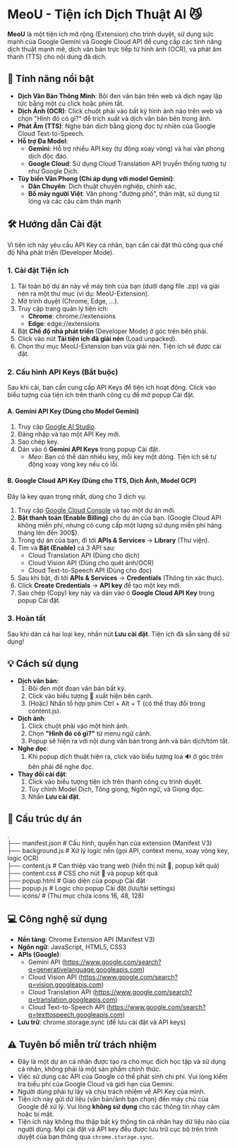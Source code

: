 # **MeoU \- Tiện ích Dịch Thuật AI 😼**

**MeoU** là một tiện ích mở rộng (Extension) cho trình duyệt, sử dụng sức mạnh của Google Gemini và Google Cloud API để cung cấp các tính năng dịch thuật mạnh mẽ, dịch văn bản trực tiếp từ hình ảnh (OCR), và phát âm thanh (TTS) cho nội dung đã dịch.

## **🚀 Tính năng nổi bật**

* **Dịch Văn Bản Thông Minh**: Bôi đen văn bản trên web và dịch ngay lập tức bằng một cú click hoặc phím tắt.  
* **Dịch Ảnh (OCR)**: Click chuột phải vào bất kỳ hình ảnh nào trên web và chọn "Hình đó có gì?" để trích xuất và dịch văn bản bên trong ảnh.  
* **Phát Âm (TTS)**: Nghe bản dịch bằng giọng đọc tự nhiên của Google Cloud Text-to-Speech.  
* **Hỗ trợ Đa Model**:  
  * **Gemini**: Hỗ trợ nhiều API key (tự động xoay vòng) và hai văn phong dịch độc đáo.  
  * **Google Cloud**: Sử dụng Cloud Translation API truyền thống tương tự như Google Dịch.  
* **Tùy biến Văn Phong (Chỉ áp dụng với model Gemini)**:  
  * **Dân Chuyên**: Dịch thuật chuyên nghiệp, chính xác.  
  * **Bố mày người Việt**: Văn phong "đường phố", thân mật, sử dụng từ lóng và các câu cảm thán mạnh

## **🛠️ Hướng dẫn Cài đặt**

Vì tiện ích này yêu cầu API Key cá nhân, bạn cần cài đặt thủ công qua chế độ Nhà phát triển (Developer Mode).

### **1\. Cài đặt Tiện ích**

1. Tải toàn bộ dự án này về máy tính của bạn (dưới dạng file .zip) và giải nén ra một thư mục (ví dụ: MeoU-Extension).  
2. Mở trình duyệt (Chrome, Edge, ...).  
3. Truy cập trang quản lý tiện ích:  
   * **Chrome**: chrome://extensions  
   * **Edge**: edge://extensions  
4. Bật **Chế độ nhà phát triển** (Developer Mode) ở góc trên bên phải.  
5. Click vào nút **Tải tiện ích đã giải nén** (Load unpacked).  
6. Chọn thư mục MeoU-Extension bạn vừa giải nén. Tiện ích sẽ được cài đặt.

### **2\. Cấu hình API Keys (Bắt buộc)**

Sau khi cài, bạn cần cung cấp API Keys để tiện ích hoạt động. Click vào biểu tượng của tiện ích trên thanh công cụ để mở popup Cài đặt.

#### **A. Gemini API Key (Dùng cho Model Gemini)**

1. Truy cập [Google AI Studio](https://aistudio.google.com/app/apikey).  
2. Đăng nhập và tạo một API Key mới.  
3. Sao chép key.  
4. Dán vào ô **Gemini API Keys** trong popup Cài đặt.  
   * *Mẹo*: Bạn có thể dán nhiều key, mỗi key một dòng. Tiện ích sẽ tự động xoay vòng key nếu có lỗi.

#### **B. Google Cloud API Key (Dùng cho TTS, Dịch Ảnh, Model GCP)**

Đây là key quan trọng nhất, dùng cho 3 dịch vụ.

1. Truy cập [Google Cloud Console](https://console.cloud.google.com/) và tạo một dự án mới.  
2. **Bật thanh toán (Enable Billing)** cho dự án của bạn. (Google Cloud API không miễn phí, nhưng có cung cấp một lượng sử dụng miễn phí hàng tháng lên đến 300$).  
3. Trong dự án của bạn, đi tới **APIs & Services** \-\> **Library** (Thư viện).  
4. Tìm và **Bật (Enable)** cả 3 API sau:  
   * Cloud Translation API (Dùng cho dịch)  
   * Cloud Vision API (Dùng cho quét ảnh/OCR)  
   * Cloud Text-to-Speech API (Dùng cho đọc)  
5. Sau khi bật, đi tới **APIs & Services** \-\> **Credentials** (Thông tin xác thực).  
6. Click **Create Credentials** \-\> **API key** để tạo một key mới.  
7. Sao chép (Copy) key này và dán vào ô **Google Cloud API Key** trong popup Cài đặt.

### **3\. Hoàn tất**

Sau khi dán cả hai loại key, nhấn nút **Lưu cài đặt**. Tiện ích đã sẵn sàng để sử dụng\!

## **💡 Cách sử dụng**

* **Dịch văn bản**:  
  1. Bôi đen một đoạn văn bản bất kỳ.  
  2. Click vào biểu tượng 🧐 xuất hiện bên cạnh.  
  3. (Hoặc) Nhấn tổ hợp phím Ctrl \+ Alt \+ T (có thể thay đổi trong content.js).  
* **Dịch ảnh**:  
  1. Click chuột phải vào một hình ảnh.  
  2. Chọn **"Hình đó có gì?"** từ menu ngữ cảnh.  
  3. Popup sẽ hiện ra với nội dung văn bản trong ảnh và bản dịch/tóm tắt.  
* **Nghe đọc**:  
  1. Khi popup dịch thuật hiện ra, click vào biểu tượng loa 🔊 ở góc trên bên phải để nghe đọc.  
* **Thay đổi cài đặt**:  
  1. Click vào biểu tượng tiện ích trên thanh công cụ trình duyệt.  
  2. Tùy chỉnh Model Dịch, Tông giọng, Ngôn ngữ, và Giọng đọc.  
  3. Nhấn **Lưu cài đặt**.

## **📂 Cấu trúc dự án**

.  
├── manifest.json     \# Cấu hình, quyền hạn của extension (Manifest V3)  
├── background.js     \# Xử lý logic nền (gọi API, context menu, xoay vòng key, logic OCR)  
├── content.js        \# Can thiệp vào trang web (hiển thị nút 🧐, popup kết quả)  
├── content.css       \# CSS cho nút 🧐 và popup kết quả  
├── popup.html        \# Giao diện của popup Cài đặt  
├── popup.js          \# Logic cho popup Cài đặt (lưu/tải settings)  
└── icons/            \# (Thư mục chứa icons 16, 48, 128\)

## **💻 Công nghệ sử dụng**

* **Nền tảng**: Chrome Extension API (Manifest V3)  
* **Ngôn ngữ**: JavaScript, HTML5, CSS3  
* **APIs (Google)**:  
  * Gemini API (https://www.google.com/search?q=generativelanguage.googleapis.com)  
  * Cloud Vision API (https://www.google.com/search?q=vision.googleapis.com)  
  * Cloud Translation API (https://www.google.com/search?q=translation.googleapis.com)  
  * Cloud Text-to-Speech API (https://www.google.com/search?q=texttospeech.googleapis.com)  
* **Lưu trữ**: chrome.storage.sync (để lưu cài đặt và API keys)

## **⚠️ Tuyên bố miễn trừ trách nhiệm**

* Đây là một dự án cá nhân được tạo ra cho mục đích học tập và sử dụng cá nhân, không phải là một sản phẩm chính thức.  
* Việc sử dụng các API của Google có thể phát sinh chi phí. Vui lòng kiểm tra biểu phí của Google Cloud và giới hạn của Gemini.  
* Người dùng phải tự lấy và chịu trách nhiệm về API Key của mình.  
* Tiện ích này gửi dữ liệu (văn bản/ảnh bạn chọn) đến máy chủ của Google để xử lý. Vui lòng **không sử dụng** cho các thông tin nhạy cảm hoặc bí mật.  
* Tiện ích này không thu thập bất kỳ thông tin cá nhân hay dữ liệu nào của người dùng. Mọi cài đặt và API key đều được lưu trữ cục bộ trên trình duyệt của bạn thông qua `chrome.storage.sync`.

